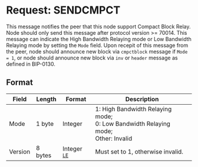 # Request: SENDCMPCT

This message notifies the peer that this node support Compact Block Relay.
Node should only send this message after protocol version >= 70014.
This message can indicate the High Bandwidth Relaying mode or Low Bandwidth Relaying mode by setting the `Mode` field.
Upon recepit of this message from the peer, node should announce new block via `cmpctblock` message if `Mode = 1`, or node should announce new block via `inv` or `header` message as defined in BIP-0130.

## Format  

| Field | Length | Format | Description |
|--|--|--|--|
| Mode | 1 byte | Integer | 1: High Bandwidth Relaying mode;</br> 0: Low Bandwidth Relaying mode;</br> Other: Invalid |
| Version | 8 bytes | Integer <sup>[LE](..\misc\endian\little)</sup> | Must set to 1, otherwise invalid.|
